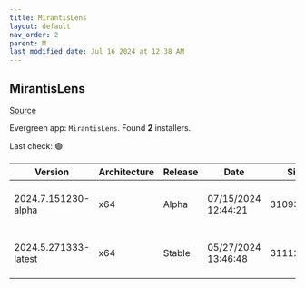 ```yaml
---
title: MirantisLens
layout: default
nav_order: 2
parent: M
last_modified_date: Jul 16 2024 at 12:38 AM
---
```


## MirantisLens

[Source](https://k8slens.dev/)

Evergreen app: `MirantisLens`. Found **2** installers.

Last check: 🟢

| Version              | Architecture | Release | Date                | Size      | Sha512                                                                                   | URI                                                                                                                                                    |
| -------------------- | ------------ | ------- | ------------------- | --------- | ---------------------------------------------------------------------------------------- | ------------------------------------------------------------------------------------------------------------------------------------------------------ |
| 2024.7.151230-alpha  | x64          | Alpha   | 07/15/2024 12:44:21 | 310935223 | +iS9/0+sQxwfAoyrULb6GnBq+c7XbeRqudtIAbcS7IG5tNJ3Hgas7qxyDsFXI4akjQ4+kGy2wfRhAyaXaki7xA== | [https://downloads.k8slens.dev/ide/Lens%20Setup%202024.7.151230-alpha.exe](https://downloads.k8slens.dev/ide/Lens%20Setup%202024.7.151230-alpha.exe)   |
| 2024.5.271333-latest | x64          | Stable  | 05/27/2024 13:46:48 | 311125528 | i2cQC3LjEMVc4gIniwsYPo7CDD4qvmYeAOf15hQpi6pk/nxWMx1t2WPvI4J+Dei0hkpvRlYSKkU80Pi788wYsQ== | [https://downloads.k8slens.dev/ide/Lens%20Setup%202024.5.271333-latest.exe](https://downloads.k8slens.dev/ide/Lens%20Setup%202024.5.271333-latest.exe) |
